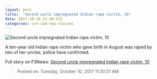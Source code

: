 ```yaml
---
layout: post
title:  "Second uncle impregnated Indian rape victim, 10"
date: 2017-10-10 11:30:51Z
categories: cnn-com-top-stories
---
```


![Second uncle impregnated Indian rape victim, 10](http://i2.cdn.cnn.com/cnnnext/dam/assets/170817190739-01-babies-india-super-tease.jpg)

A ten-year old Indian rape victim who gave birth in August was raped by two of her uncles, police have confirmed.


Full story on F3News: [Second uncle impregnated Indian rape victim, 10](http://www.f3nws.com/n/sjh4DB)

> Posted on: Tuesday, October 10, 2017 11:30:51 AM
